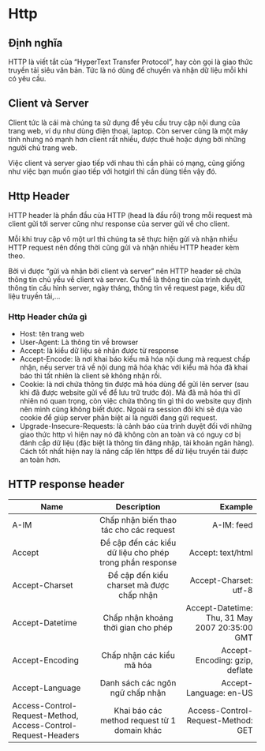 # Http

## Định nghĩa
HTTP là viết tắt của “HyperText Transfer Protocol”, hay còn gọi là giao thức truyền tải siêu văn bản. 
Tức là nó dùng để chuyển và nhận dữ liệu mỗi khi có yêu cầu.

## Client và Server
Client tức là cái mà chúng ta sử dụng để yêu cầu truy cập nội dung của trang web, ví dụ như dùng điện thoại, laptop. Còn server cũng là một máy tính nhưng nó mạnh hơn client rất nhiều, được thuê hoặc dựng bởi những người chủ trang web. 

Việc client và server giao tiếp với nhau thì cần phải có mạng, cũng giống như việc bạn muốn giao tiếp với hotgirl thì cần dùng tiền vậy đó.

## Http Header
HTTP header là phần đầu của HTTP (head là đầu rồi) trong mỗi request mà client gửi tới server cũng như response của server gửi về cho client.

Mỗi khi truy cập vô một url thì chúng ta sẽ thực hiện gửi và nhận nhiều HTTP request nên đồng thời cũng gửi và nhận nhiều HTTP header kèm theo.

Bởi vì được “gửi và nhận bởi client và server” nên HTTP header sẽ chứa thông tin chủ yếu về client và server. Cụ thể là thông tin của trình duyệt, thông tin cấu hình server, ngày tháng, thông tin về request page, kiểu dữ liệu truyền tải,…

### Http Header chứa gì
- Host: tên trang web
- User-Agent: Là thông tin về browser
- Accept: là kiểu dữ liệu sẽ nhận được từ response
- Accept-Encode: là nơi khai báo kiểu mã hóa nội dung mà request chấp nhận, nếu server trả về nội dung mã hóa khác với kiểu mã hóa đã khai báo thì tất nhiên là client sẽ không nhận rồi.
- Cookie: là nơi chứa thông tin được mã hóa dùng để gửi lên server (sau khi đã được website gửi về để lưu trữ trước đó). Mà đã mã hóa thì dĩ nhiên nó quan trọng, còn việc chứa thông tin gì thì do website quy định nên mình cũng không biết được. Ngoài ra session đôi khi sẽ dựa vào cookie để giúp server phân biệt ai là người đang gửi request.
- Upgrade-Insecure-Requests: là cảnh báo của trình duyệt đối với những giao thức http vì hiện nay nó đã không còn an toàn và có nguy cơ bị đánh cắp dữ liệu (đặc biệt là thông tin đăng nhập, tài khoản ngân hàng). Cách tốt nhất hiện nay là nâng cấp lên https để dữ liệu truyền tải được an toàn hơn.

## HTTP response header
| Name        | Description           | Example  |
| ------------- |:-------------:| -----:|
| A-IM | Chấp nhận biến thao tác cho các request | A-IM: feed|
| Accept | Đề cập đến các kiểu dữ liệu cho phép trong phần response | Accept: text/html|
| Accept-Charset | Đề cập đến kiểu charset mà được chấp nhận | Accept-Charset: utf-8 |
| Accept-Datetime | Chấp nhận khoảng thời gian cho phép | Accept-Datetime: Thu, 31 May 2007 20:35:00 GMT	|
| Accept-Encoding | Chấp nhận các kiểu mã hóa | Accept-Encoding: gzip, deflate |
| Accept-Language | Danh sách các ngôn ngữ chấp nhận | Accept-Language: en-US |
| Access-Control-Request-Method, Access-Control-Request-Headers | Khai báo các method request từ 1 domain khác | Access-Control-Request-Method: GET|














































